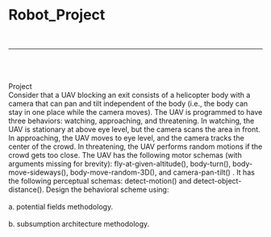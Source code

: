 # Robot_Project
<br/>


_____________________________________________________________________________
\
\
\
Project \
Consider that a UAV blocking an exit consists of a helicopter body with a camera that can pan and tilt independent of the body (i.e., the body can stay in one place while the camera moves). The UAV is programmed to have three behaviors: watching, approaching, and threatening. In watching, the UAV is stationary at above eye level, but the camera scans the area in front. In approaching, the UAV moves to eye level, and the camera tracks the center of the crowd. In threatening, the UAV performs random motions if the crowd gets too close. The UAV has the following motor schemas (with arguments missing for brevity): fly-at-given-altitude(), body-turn(), body-move-sideways(), body-move-random-3D(), and camera-pan-tilt() . It has the following perceptual schemas: detect-motion() and detect-object-distance().
Design the behavioral scheme using: \
\
a. potential fields methodology. \
\
b. subsumption architecture methodology.
